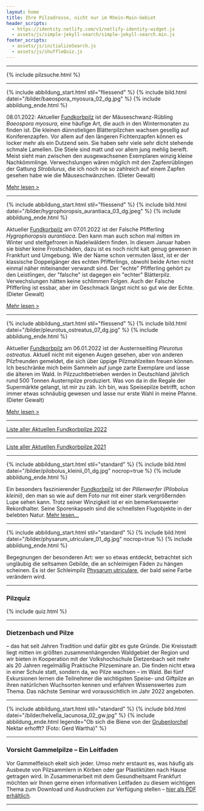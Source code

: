 ```yaml
---
layout: home
title: Ihre Pilzadresse, nicht nur im Rhein-Main-Gebiet
header_scripts:
  - https://identity.netlify.com/v1/netlify-identity-widget.js
  - assets/js/simple-jekyll-search/simple-jekyll-search.min.js
footer_scripts:
  - assets/js/initializeSearch.js
  - assets/js/shuffleQuiz.js
---
```

- - -

{% include pilzsuche.html %}

- - -

{% include abbildung_start.html stil="fliessend" %}
{% include bild.html datei="/bilder/baeospora_myosura_02_dg.jpg" %}
{% include abbildung_ende.html %}

08.01.2022: Aktueller [Fundkorbpilz](AA "Glossar-") ist der Mäuseschwanz-Rübling *Baeospora myosura*, eine häufige Art, die auch in den Wintermonaten zu finden ist. Die kleinen dünnstieligen Blätterpilzchen wachsen gesellig auf Koniferenzapfen. Vor allem auf den längeren Fichtenzapfen können es locker mehr als ein Dutzend sein. Sie haben sehr viele sehr dicht stehende schmale Lamellen. Die Stiele sind matt und vor allem jung mehlig bereift. Meist sieht man zwischen den ausgewachsenen Exemplaren winzig kleine Nachkömmlinge. Verwechslungen wären möglich mit den Zapfenrüblingen der Gattung *Strobilurus*, die ich noch nie so zahlreich auf einem Zapfen gesehen habe wie die Mäuseschwänzchen. (Dieter Gewalt)

[Mehr lesen >](/pilze/baeospora-myosura-mäuseschwanz-rübling)

<div style="clear:  both"></div>

- - -

{% include abbildung_start.html stil="fliessend" %}
{% include bild.html datei="/bilder/hygrophoropsis_aurantiaca_03_dg.jpeg" %}
{% include abbildung_ende.html %}

Aktueller [Fundkorbpilz](AA "Glossar-") am 07.01.2022 ist der Falsche Pfifferling *Hygrophoropsis aurantiaca*. Den kann man auch schon mal mitten im Winter und steifgefroren in Nadelwäldern finden. In diesem Januar haben sie bisher keine Frostschäden, dazu ist es noch nicht kalt genug gewesen in Frankfurt und Umgebung. Wie der Name schon vermuten lässt, ist er der klassische Doppelgänger des echten Pfifferlings, obwohl beide Arten nicht einmal näher miteinander verwandt sind. Der "echte" Pfifferling gehört zu den Leistlingen, der "falsche" ist dagegen ein "echter" Blätterpilz. Verwechslungen hätten keine schlimmen Folgen. Auch der Falsche Pfifferling ist essbar, aber im Geschmack längst nicht so gut wie der Echte. (Dieter Gewalt)

[Mehr lesen >](/pilze/hygrophoropsis-aurantiaca-falscher-pfifferling)

<div style="clear:  both"> </div>

- - -

{% include abbildung_start.html stil="fliessend" %}
{% include bild.html datei="/bilder/pleurotus_ostreatus_07_dg.jpg" %}
{% include abbildung_ende.html %}

Aktueller [Fundkorbpilz](AA "Glossar-") am 06.01.2022 ist der Austernseitling *Pleurotus ostreatus*. Aktuell nicht mit eigenen Augen gesehen, aber von anderen Pilzfreunden gemeldet, die sich über üppige Pilzmahlzeiten freuen können. Ich beschränke mich beim Sammeln auf junge zarte Exemplare und lasse die älteren im Wald. In Pilzzuchtbetrieben werden in Deutschland jährlich rund 500 Tonnen Austernpilze produziert. Was von da in die Regale der Supermärkte gelangt, ist mir zu zäh. Ich bin, was Speisepilze betrifft, schon immer etwas schnäubig gewesen und lasse nur erste Wahl in meine Pfanne. (Dieter Gewalt)

[Mehr lesen >](/pilze/pleurotus-ostreatus-austernseitling)

<div style="clear:  both"> </div>

- - -

[Liste aller Aktuellen Fundkorbpilze 2022](/artikel/liste-aller-aktuellen-fundkorbpilze-2022.html)

- - -

[Liste aller Aktuellen Fundkorbpilze 2021](/artikel/liste-aller-aktuellen-fundkorbpilze-2021.html)

- - -

{% include abbildung_start.html stil="standard" %}
{% include bild.html datei="/bilder/pilobolus_kleinii_01_dg.jpg" nocrop=true %}
{% include abbildung_ende.html %}

Ein besonders faszinierender [Fundkorbpilz](AA "Glossar-") ist der *Pillenwerfer (Pilobolus kleinii)*, den man so wie auf dem Foto nur mit einer stark vergrößernden Lupe sehen kann. Trotz seiner Winzigkeit ist er ein bemerkenswerter Rekordhalter. Seine Sporenkapseln sind die schnellsten Flugobjekte in der belebten Natur. [Mehr lesen...](/pilze/pilobolus-kleinii-pillenwerfer)

- - -

{% include abbildung_start.html stil="standard" %}
{% include bild.html datei="/bilder/physarum_utriculare_01_dg.jpg" nocrop=true %}
{% include abbildung_ende.html %}

Begegnungen der besonderen Art: wer so etwas entdeckt, betrachtet sich ungläubig die seltsamen Gebilde, die an schleimigen Fäden zu hängen scheinen. Es ist der Schleimpilz [Physarum utriculare](/pilze/physarum-utriculare-fadenfruchtschleimpilz), der bald seine Farbe verändern wird.

- - -

### Pilzquiz

{% include quiz.html %}

- - -

### Dietzenbach und Pilze

– das hat seit Jahren Tradition und dafür gibt es gute Gründe. Die Kreisstadt liegt mitten im größten zusammenhängenden Waldgebiet der Region und wir bieten in Kooperation mit der Volkshochschule Dietzenbach seit mehr als 20 Jahren regelmäßig Praktische Pilzseminare an. Die finden nicht etwa in einer Schule statt, sondern da, wo Pilze wachsen – im Wald. Bei fünf Exkursionen lernen die Teilnehmer die wichtigsten Speise- und Giftpilze an ihren natürlichen Wuchsorten kennen und erfahren Wissenswertes zum Thema. Das nächste Seminar wrd voraussichtlich im Jahr 2022 angeboten.  

- - -

{% include abbildung_start.html stil="standard" %}
{% include bild.html datei="/bilder/helvella_lacunosa_02_gw.jpg" %}
{% include abbildung_ende.html legende="Ob sich die Biene von der <a href='/pilze/helvella-lacunosa-grubenlorchel'>Grubenlorchel</a> Nektar erhofft?  (Foto: Gerd Wartha)" %}

- - -

### Vorsicht Gammelpilze – Ein Leitfaden

Vor Gammelfleisch ekelt sich jeder. Umso mehr erstaunt es, was häufig als Ausbeute von Pilzsammlern in Körben oder gar Plastiktüten nach Hause getragen wird. In Zusammenarbeit mit dem Gesundheitsamt Frankfurt möchten wir Ihnen gerne einen informativen Leitfaden zu diesem wichtigen Thema zum Download und Ausdrucken zur Verfügung stellen – [hier als PDF erhältlich](/assets/docs/Fundkorb.de-Gammelpilze.pdf).

- - -